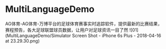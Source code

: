 # MultiLanguageDemo
AG体育-AG体育-万博平台的足球体育赛事实时追踪软件，提供最新的比赛结果，赛程预告，各大足球联盟球员数据，让用户对足球资讯一目了然
![01](MultiLanguageDemo/Simulator Screen Shot - iPhone 6s Plus - 2018-04-16 at 23.29.30.png)
